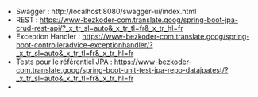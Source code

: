 - Swagger : http://localhost:8080/swagger-ui/index.html
- REST : https://www-bezkoder-com.translate.goog/spring-boot-jpa-crud-rest-api/?_x_tr_sl=auto&_x_tr_tl=fr&_x_tr_hl=fr
- Exception Handler : https://www-bezkoder-com.translate.goog/spring-boot-controlleradvice-exceptionhandler/?_x_tr_sl=auto&_x_tr_tl=fr&_x_tr_hl=fr
- Tests pour le référentiel JPA : https://www-bezkoder-com.translate.goog/spring-boot-unit-test-jpa-repo-datajpatest/?_x_tr_sl=auto&_x_tr_tl=fr&_x_tr_hl=fr
- 